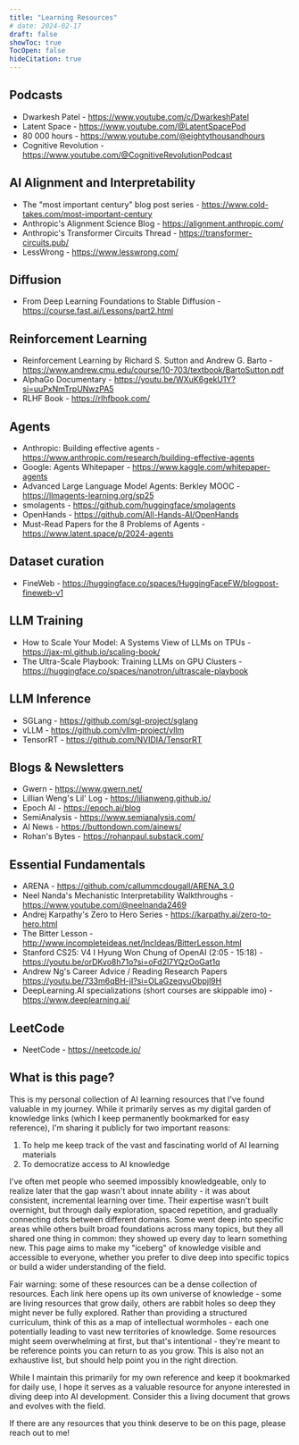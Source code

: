 ```yaml
---
title: "Learning Resources"
# date: 2024-02-17
draft: false
showToc: true
TocOpen: false
hideCitation: true
---
```



## Podcasts
- Dwarkesh Patel - https://www.youtube.com/c/DwarkeshPatel
- Latent Space - https://www.youtube.com/@LatentSpacePod
- 80 000 hours - https://www.youtube.com/@eightythousandhours
- Cognitive Revolution - https://www.youtube.com/@CognitiveRevolutionPodcast

## AI Alignment and Interpretability 
- The "most important century" blog post series - https://www.cold-takes.com/most-important-century
- Anthropic's Alignment Science Blog - https://alignment.anthropic.com/
- Anthropic's Transformer Circuits Thread - https://transformer-circuits.pub/
- LessWrong - https://www.lesswrong.com/

## Diffusion
- From Deep Learning Foundations to Stable Diffusion - https://course.fast.ai/Lessons/part2.html

## Reinforcement Learning
- Reinforcement Learning by Richard S. Sutton and Andrew G. Barto - https://www.andrew.cmu.edu/course/10-703/textbook/BartoSutton.pdf
- AlphaGo Documentary - https://youtu.be/WXuK6gekU1Y?si=uuPxNmTrpUNwzPA5
- RLHF Book - https://rlhfbook.com/

## Agents
- Anthropic: Building effective agents - https://www.anthropic.com/research/building-effective-agents
- Google: Agents Whitepaper - https://www.kaggle.com/whitepaper-agents
- Advanced Large Language Model Agents: Berkley MOOC - https://llmagents-learning.org/sp25
- smolagents - https://github.com/huggingface/smolagents
- OpenHands - https://github.com/All-Hands-AI/OpenHands 
- Must-Read Papers for the 8 Problems of Agents - https://www.latent.space/p/2024-agents

## Dataset curation
- FineWeb - https://huggingface.co/spaces/HuggingFaceFW/blogpost-fineweb-v1

## LLM Training 
- How to Scale Your Model: A Systems View of LLMs on TPUs - https://jax-ml.github.io/scaling-book/
- The Ultra-Scale Playbook: Training LLMs on GPU Clusters - https://huggingface.co/spaces/nanotron/ultrascale-playbook

## LLM Inference
- SGLang - https://github.com/sgl-project/sglang
- vLLM - https://github.com/vllm-project/vllm
- TensorRT - https://github.com/NVIDIA/TensorRT

## 

## Blogs & Newsletters
- Gwern - https://www.gwern.net/
- Lillian Weng's Lil' Log - https://lilianweng.github.io/
- Epoch AI - https://epoch.ai/blog
- SemiAnalysis - https://www.semianalysis.com/
- AI News - https://buttondown.com/ainews/
- Rohan's Bytes - https://rohanpaul.substack.com/

## Essential Fundamentals
- ARENA - https://github.com/callummcdougall/ARENA_3.0
- Neel Nanda's Mechanistic Interpretability Walkthroughs - https://www.youtube.com/@neelnanda2469
- Andrej Karpathy's Zero to Hero Series - https://karpathy.ai/zero-to-hero.html
- The Bitter Lesson - http://www.incompleteideas.net/IncIdeas/BitterLesson.html
- Stanford CS25: V4 I Hyung Won Chung of OpenAI (2:05 - 15:18) - https://youtu.be/orDKvo8h71o?si=oFd2l7YQzOoGat1q
- Andrew Ng's Career Advice / Reading Research Papers https://youtu.be/733m6qBH-jI?si=OLaGzeqvuObpjl9H
- DeepLearning.AI specializations (short courses are skippable imo) - https://www.deeplearning.ai/

## LeetCode
- NeetCode - https://neetcode.io/

## What is this page?
This is my personal collection of AI learning resources that I've found valuable in my journey. While it primarily serves as my digital garden of knowledge links (which I keep permanently bookmarked for easy reference), I'm sharing it publicly for two important reasons:

1. To help me keep track of the vast and fascinating world of AI learning materials
2. To democratize access to AI knowledge

I've often met people who seemed impossibly knowledgeable, only to realize later that the gap wasn't about innate ability - it was about consistent, incremental learning over time. Their expertise wasn't built overnight, but through daily exploration, spaced repetition, and gradually connecting dots between different domains. Some went deep into specific areas while others built broad foundations across many topics, but they all shared one thing in common: they showed up every day to learn something new. This page aims to make my "iceberg" of knowledge visible and accessible to everyone, whether you prefer to dive deep into specific topics or build a wider understanding of the field.

Fair warning: some of these resources can be a dense collection of resources. Each link here opens up its own universe of knowledge - some are living resources that grow daily, others are rabbit holes so deep they might never be fully explored. Rather than providing a structured curriculum, think of this as a map of intellectual wormholes - each one potentially leading to vast new territories of knowledge. Some resources might seem overwhelming at first, but that's intentional - they're meant to be reference points you can return to as you grow. This is also not an exhaustive list, but should help point you in the right direction. 

While I maintain this primarily for my own reference and keep it bookmarked for daily use, I hope it serves as a valuable resource for anyone interested in diving deep into AI development. Consider this a living document that grows and evolves with the field. 

If there are any resources that you think deserve to be on this page, please reach out to me!